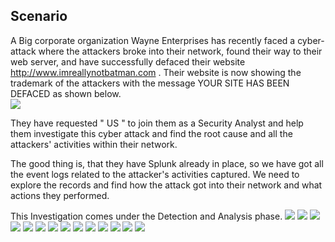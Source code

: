 ## Scenario   

A Big corporate organization Wayne Enterprises  has recently faced a cyber-attack where the attackers broke into their network, found their way to their web server, and have successfully defaced their website http://www.imreallynotbatman.com . Their website is now showing the trademark of the attackers with the message YOUR SITE HAS BEEN DEFACED  as shown below.  
![](../../images/splunk-1/dcc528c218e8dda78504f55f58188575.png)
  

They have requested " US " to join them as a Security Analyst and help them investigate this cyber attack and find the root cause and all the attackers' activities within their network.

The good thing is, that they have Splunk already in place, so we have got all the event logs related to the attacker's activities captured. We need to explore the records and find how the attack got into their network and what actions they performed.

This Investigation comes under the  Detection and Analysis phase.
![](../../images/splunk-1/Splunk-1-0.png)
![](../../images/splunk-1/Splunk-1-1.png)
![](../../images/splunk-1/Splunk-1-2.png)
![](../../images/splunk-1/Splunk-1-3.png)
![](../../images/splunk-1/Splunk-2-0.png)
![](../../images/splunk-1/Splunk-2-1.png)
![](../../images/splunk-1/Splunk-3-0.png)
![](../../images/splunk-1/Splunk-3-1.png)
![](../../images/splunk-1/Splunk-3-2.png)
![](../../images/splunk-1/Splunk-3-3.png)
![](../../images/splunk-1/Splunk-3-4.png)
![](../../images/splunk-1/Splunk-4-1.png)
![](../../images/splunk-1/Splunk-4-2.png)
![](../../images/splunk-1/Splunk-4-3.png)

